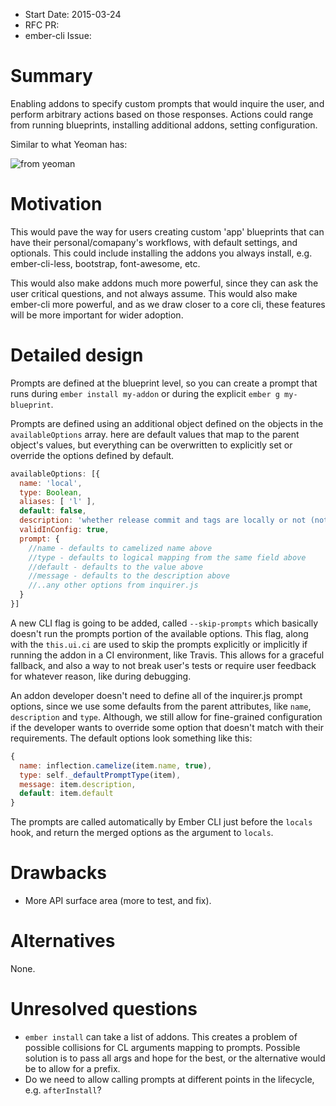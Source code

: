 - Start Date: 2015-03-24
- RFC PR:
- ember-cli Issue:

# Summary

Enabling addons to specify custom prompts that would inquire the user, and perform arbitrary actions based on those responses. Actions could range from running blueprints, installing additional addons, setting configuration.

Similar to what Yeoman has:

![from yeoman](http://yeoman.io/static/image_4.d4f761cf89.png)

# Motivation

This would pave the way for users creating custom 'app' blueprints that can have their personal/comapany's workflows, with default settings, and optionals. This could include installing the addons you always install, e.g. ember-cli-less, bootstrap, font-awesome, etc.

This would also make addons much more powerful, since they can ask the user critical questions, and not always assume. This would also make ember-cli more powerful, and as we draw closer to a core cli, these features will be more important for wider adoption.

# Detailed design

Prompts are defined at the blueprint level, so you can create
a prompt that runs during `ember install my-addon` or during the explicit `ember g my-blueprint`.

Prompts are defined using an additional object defined on the objects in the `availableOptions` array. here are default values that map to the parent object's values, but everything can be overwritten to explicitly set or override
the options defined by default.

```js
availableOptions: [{
  name: 'local',
  type: Boolean,
  aliases: [ 'l' ],
  default: false,
  description: 'whether release commit and tags are locally or not (not pushed to a remote)',
  validInConfig: true,
  prompt: {
    //name - defaults to camelized name above
    //type - defaults to logical mapping from the same field above
    //default - defaults to the value above
    //message - defaults to the description above
    //..any other options from inquirer.js
  }
}]
```

A new CLI flag is going to be added, called `--skip-prompts` which basically doesn't run the prompts portion of the available options. This flag, along with the `this.ui.ci` are used to skip the prompts explicitly or implicitly if running the addon
in a CI environment, like Travis. This allows for a graceful fallback, and also a way to not break user's tests or require
user feedback for whatever reason, like during debugging.

An addon developer doesn't need to define all of the inquirer.js prompt options, since we use some defaults
from the parent attributes, like `name`, `description` and `type`. Although, we still allow for fine-grained configuration
if the developer wants to override some option that doesn't match with their requirements. The default options look something like this:

```js
{
  name: inflection.camelize(item.name, true),
  type: self._defaultPromptType(item),
  message: item.description,
  default: item.default
}
```

The prompts are called automatically by Ember CLI just before the `locals` hook, and return the merged options
as the argument to `locals`.


# Drawbacks

* More API surface area (more to test, and fix).


# Alternatives

None.

# Unresolved questions

* `ember install` can take a list of addons. This creates a problem of possible collisions for CL arguments mapping to prompts. Possible solution is to pass all args and hope for the best, or the alternative would be to allow for a prefix.
* Do we need to allow calling prompts at different points in the lifecycle, e.g. `afterInstall`?
